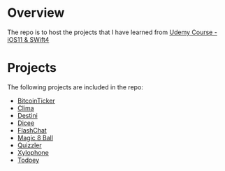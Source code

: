# Overview

The repo is to host the projects that I have learned from [Udemy Course - iOS11 & SWift4](https://www.udemy.com/ios-11-app-development-bootcamp/)

# Projects

The following projects are included in the repo:

* [BitcoinTicker](./BitcoinTicker/)
* [Clima](./Clima/)
* [Destini](./Destini/)
* [Dicee](./Dicee/)
* [FlashChat](./FlashChat/)
* [Magic 8 Ball](./Magic%208%20Ball/)
* [Quizzler](./Quizzler/)
* [Xylophone](./Xylophone/)
* [Todoey](./Todoey/)